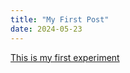 ```yaml
---
title: "My First Post"
date: 2024-05-23
---
```


[This is my first experiment](/Coding-Blog/codeExperiements/walker-expo2/index.html)
